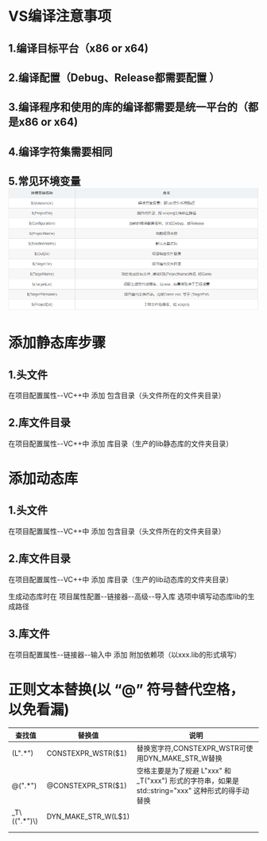 # VS编译注意事项

## 1.编译目标平台（x86 or x64)

## 2.编译配置（Debug、Release都需要配置 ）

## 3.编译程序和使用的库的编译都需要是统一平台的（都是x86 or x64)

## 4.编译字符集需要相同

## 5.常见环境变量![VSEnvVars](.\image\VSEnvVars.png)



# 添加静态库步骤

## 1.头文件

在项目配置属性--VC++中 添加 包含目录（头文件所在的文件夹目录）

## 2.库文件目录

在项目配置属性--VC++中 添加 库目录（生产的lib静态库的文件夹目录）



# 添加动态库

## 1.头文件

在项目配置属性--VC++中 添加 包含目录（头文件所在的文件夹目录）

## 2.库文件目录

在项目配置属性--VC++中 添加 库目录（生产的lib动态库的文件夹目录）

生成动态库时在 项目属性配置--链接器--高级--导入库 选项中填写动态库lib的生成路径

## 3.库文件

在项目配置属性--链接器--输入中 添加 附加依赖项（以xxx.lib的形式填写）



# 正则文本替换(以 “@” 符号替代空格， 以免看漏)

| 查找值         | 替换值              | 说明                                                         |
| -------------- | ------------------- | ------------------------------------------------------------ |
| (L".*")        | CONSTEXPR_WSTR($1)  | 替换宽字符,CONSTEXPR_WSTR可使用DYN_MAKE_STR_W替换            |
| @(".*")        | @CONSTEXPR_STR($1)  | 空格主要是为了规避  L"xxx"  和 _T("xxx")  形式的字符串，如果是std::string="xxx" 这种形式的得手动替换 |
| _T\\((".*")\\) | DYN_MAKE_STR_W(L$1) |                                                              |
|                |                     |                                                              |
|                |                     |                                                              |

